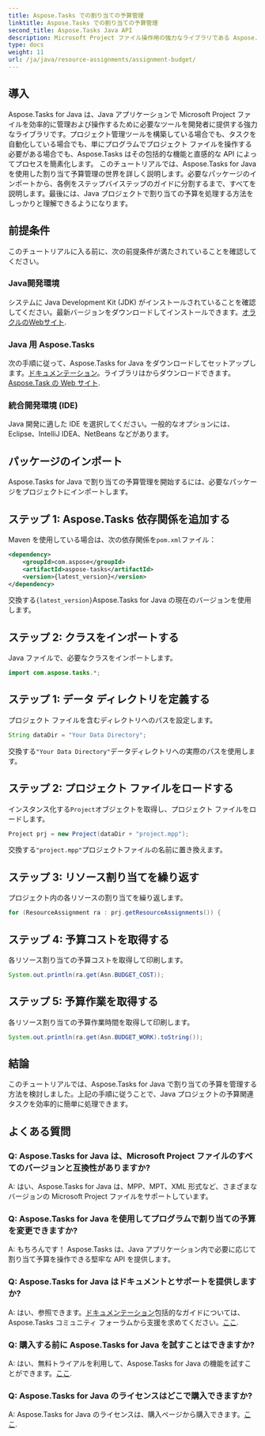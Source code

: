 ```yaml
---
title: Aspose.Tasks での割り当ての予算管理
linktitle: Aspose.Tasks での割り当ての予算管理
second_title: Aspose.Tasks Java API
description: Microsoft Project ファイル操作用の強力なライブラリである Aspose.Tasks を使用して、Java で割り当ての予算を効率的に管理する方法を学びます。
type: docs
weight: 11
url: /ja/java/resource-assignments/assignment-budget/
---
```

## 導入
Aspose.Tasks for Java は、Java アプリケーションで Microsoft Project ファイルを効率的に管理および操作するために必要なツールを開発者に提供する強力なライブラリです。プロジェクト管理ツールを構築している場合でも、タスクを自動化している場合でも、単にプログラムでプロジェクト ファイルを操作する必要がある場合でも、Aspose.Tasks はその包括的な機能と直感的な API によってプロセスを簡素化します。
このチュートリアルでは、Aspose.Tasks for Java を使用した割り当て予算管理の世界を詳しく説明します。必要なパッケージのインポートから、各例をステップバイステップのガイドに分割するまで、すべてを説明します。最後には、Java プロジェクトで割り当ての予算を処理する方法をしっかりと理解できるようになります。
## 前提条件
このチュートリアルに入る前に、次の前提条件が満たされていることを確認してください。
### Java開発環境
システムに Java Development Kit (JDK) がインストールされていることを確認してください。最新バージョンをダウンロードしてインストールできます。[オラクルのWebサイト](https://www.oracle.com/java/technologies/javase-jdk11-downloads.html).
### Java 用 Aspose.Tasks
次の手順に従って、Aspose.Tasks for Java をダウンロードしてセットアップします。[ドキュメンテーション](https://reference.aspose.com/tasks/java/)。ライブラリはからダウンロードできます。[Aspose.Task の Web サイト](https://releases.aspose.com/tasks/java/).
### 統合開発環境 (IDE)
Java 開発に適した IDE を選択してください。一般的なオプションには、Eclipse、IntelliJ IDEA、NetBeans などがあります。
## パッケージのインポート
Aspose.Tasks for Java で割り当ての予算管理を開始するには、必要なパッケージをプロジェクトにインポートします。
## ステップ 1: Aspose.Tasks 依存関係を追加する
 Maven を使用している場合は、次の依存関係を`pom.xml`ファイル：
```xml
<dependency>
    <groupId>com.aspose</groupId>
    <artifactId>aspose-tasks</artifactId>
    <version>{latest_version}</version>
</dependency>
```
交換する`{latest_version}`Aspose.Tasks for Java の現在のバージョンを使用します。
## ステップ 2: クラスをインポートする
Java ファイルで、必要なクラスをインポートします。
```java
import com.aspose.tasks.*;
```

## ステップ 1: データ ディレクトリを定義する
プロジェクト ファイルを含むディレクトリへのパスを設定します。
```java
String dataDir = "Your Data Directory";
```
交換する`"Your Data Directory"`データディレクトリへの実際のパスを使用します。
## ステップ 2: プロジェクト ファイルをロードする
インスタンス化する`Project`オブジェクトを取得し、プロジェクト ファイルをロードします。
```java
Project prj = new Project(dataDir + "project.mpp");
```
交換する`"project.mpp"`プロジェクトファイルの名前に置き換えます。
## ステップ 3: リソース割り当てを繰り返す
プロジェクト内の各リソースの割り当てを繰り返します。
```java
for (ResourceAssignment ra : prj.getResourceAssignments()) {
```
## ステップ 4: 予算コストを取得する
各リソース割り当ての予算コストを取得して印刷します。
```java
System.out.println(ra.get(Asn.BUDGET_COST));
```
## ステップ 5: 予算作業を取得する
各リソース割り当ての予算作業時間を取得して印刷します。
```java
System.out.println(ra.get(Asn.BUDGET_WORK).toString());
```
## 結論
このチュートリアルでは、Aspose.Tasks for Java で割り当ての予算を管理する方法を検討しました。上記の手順に従うことで、Java プロジェクトの予算関連タスクを効率的に簡単に処理できます。
## よくある質問
### Q: Aspose.Tasks for Java は、Microsoft Project ファイルのすべてのバージョンと互換性がありますか?
A: はい、Aspose.Tasks for Java は、MPP、MPT、XML 形式など、さまざまなバージョンの Microsoft Project ファイルをサポートしています。
### Q: Aspose.Tasks for Java を使用してプログラムで割り当ての予算を変更できますか?
A: もちろんです！ Aspose.Tasks は、Java アプリケーション内で必要に応じて割り当て予算を操作できる堅牢な API を提供します。
### Q: Aspose.Tasks for Java はドキュメントとサポートを提供しますか?
 A: はい、参照できます。[ドキュメンテーション](https://reference.aspose.com/tasks/java/)包括的なガイドについては、Aspose.Tasks コミュニティ フォーラムから支援を求めてください。[ここ](https://forum.aspose.com/c/tasks/15).
### Q: 購入する前に Aspose.Tasks for Java を試すことはできますか?
 A: はい、無料トライアルを利用して、Aspose.Tasks for Java の機能を試すことができます。[ここ](https://releases.aspose.com/).
### Q: Aspose.Tasks for Java のライセンスはどこで購入できますか?
 A: Aspose.Tasks for Java のライセンスは、購入ページから購入できます。[ここ](https://purchase.aspose.com/buy).